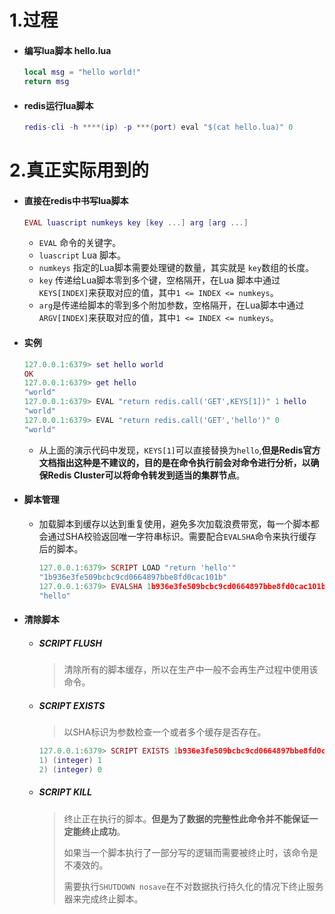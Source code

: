 # 1.过程

* #### 编写lua脚本 hello.lua

  ```lua
  local msg = "hello world!"
  return msg
  ```

* #### redis运行lua脚本

  ```lua
  redis-cli -h ****(ip) -p ***(port) eval "$(cat hello.lua)" 0
  ```

  

# 2.真正实际用到的

* #### 直接在redis中书写lua脚本

  ```lua
  EVAL luascript numkeys key [key ...] arg [arg ...]
  ```

  * `EVAL` 命令的关键字。
  * `luascript` Lua 脚本。
  * `numkeys` 指定的Lua脚本需要处理键的数量，其实就是 `key`数组的长度。
  * `key` 传递给Lua脚本零到多个键，空格隔开，在Lua 脚本中通过 `KEYS[INDEX]`来获取对应的值，其中`1 <= INDEX <= numkeys`。
  * `arg`是传递给脚本的零到多个附加参数，空格隔开，在Lua脚本中通过`ARGV[INDEX]`来获取对应的值，其中`1 <= INDEX <= numkeys`。

* #### 实例

  ```lua
  127.0.0.1:6379> set hello world
  OK
  127.0.0.1:6379> get hello
  "world"
  127.0.0.1:6379> EVAL "return redis.call('GET',KEYS[1])" 1 hello
  "world"
  127.0.0.1:6379> EVAL "return redis.call('GET','hello')" 0
  "world"
  ```

  * 从上面的演示代码中发现，`KEYS[1]`可以直接替换为`hello`,**但是Redis官方文档指出这种是不建议的，目的是在命令执行前会对命令进行分析，以确保Redis Cluster可以将命令转发到适当的集群节点**。

* #### 脚本管理

  * 加载脚本到缓存以达到重复使用，避免多次加载浪费带宽，每一个脚本都会通过SHA校验返回唯一字符串标识。需要配合`EVALSHA`命令来执行缓存后的脚本。

    ```lua
    127.0.0.1:6379> SCRIPT LOAD "return 'hello'"
    "1b936e3fe509bcbc9cd0664897bbe8fd0cac101b"
    127.0.0.1:6379> EVALSHA 1b936e3fe509bcbc9cd0664897bbe8fd0cac101b 0
    "hello"
    ```

* #### 清除脚本

  * ##### SCRIPT FLUSH

    > 清除所有的脚本缓存，所以在生产中一般不会再生产过程中使用该命令。

  * ##### SCRIPT EXISTS

    > 以SHA标识为参数检查一个或者多个缓存是否存在。

    ```lua
    127.0.0.1:6379> SCRIPT EXISTS 1b936e3fe509bcbc9cd0664897bbe8fd0cac101b  1b936e3fe509bcbc9cd0664897bbe8fd0cac1012
    1) (integer) 1
    2) (integer) 0
    ```

  * ##### SCRIPT KILL

    >终止正在执行的脚本。**但是为了数据的完整性此命令并不能保证一定能终止成功**。
    >
    >如果当一个脚本执行了一部分写的逻辑而需要被终止时，该命令是不凑效的。
    >
    >需要执行`SHUTDOWN nosave`在不对数据执行持久化的情况下终止服务器来完成终止脚本。

    

    
